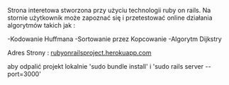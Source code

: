 
Strona interetowa stworzona przy użyciu technologii ruby on rails.
Na stornie użytkownik może zapoznać się i przetestować online działania algorytmów takich jak :

-Kodowanie Huffmana
-Sortowanie przez Kopcowanie
-Algorytm Dijkstry

Adres Strony : [rubyonrailsproject.herokuapp.com](http://rubyonrailsproject.herokuapp.com)

aby odpalić projekt lokalnie 'sudo bundle install' i 'sudo rails server --port=3000'

